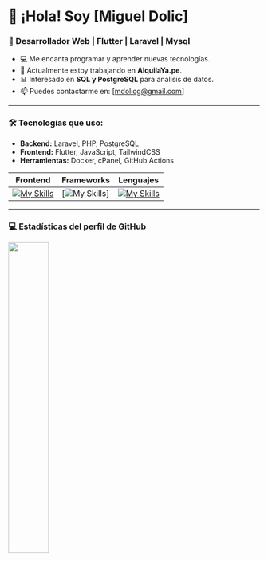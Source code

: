 # 👋 ¡Hola! Soy [Miguel Dolic] 
### 🚀 Desarrollador Web | Flutter | Laravel | Mysql

- 💻 Me encanta programar y aprender nuevas tecnologías.
- 📌 Actualmente estoy trabajando en **AlquilaYa.pe**.
- 📊 Interesado en **SQL y PostgreSQL** para análisis de datos.
- 📫 Puedes contactarme en: [mdolicg@gmail.com]

---

### 🛠️ Tecnologías que uso:
- **Backend:** Laravel, PHP, PostgreSQL
- **Frontend:** Flutter, JavaScript, TailwindCSS
- **Herramientas:** Docker, cPanel, GitHub Actions

| Frontend | Frameworks | Lenguajes |
|----------|-------|-------|
|[![My Skills](https://skillicons.dev/icons?i=html,css,js)](https://skillicons.dev)|[![My Skills](https://skillicons.dev/icons?i=react,laravel,flutter&perline=3)]|[![My Skills](https://skillicons.dev/icons?i=php)](https://skillicons.dev)|
 

---
### 💻 Estadísticas del perfil de GitHub

 <a href="https://github.com/MiguelDG-96/github-readme-stats">
   <img align="center" src="https://github-readme-stats.vercel.app/api?username=MiguelDG-96&show_icons=true&theme=tokyonight&locale=es" width="40%/>
 </a>
 <a href="https://github.com/MiguelDG-96/github-readme-stats">
   <img align="center" src="https://github-readme-stats.vercel.app/api/top-langs/?username=MiguelDG-96&layout=compact&theme=tokyonight&locale=es" width="40%/>
 </a>


